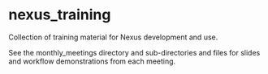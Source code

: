 # nexus_training
Collection of training material for Nexus development and use.

See the monthly_meetings directory and sub-directories and files for slides and workflow demonstrations from each meeting.

